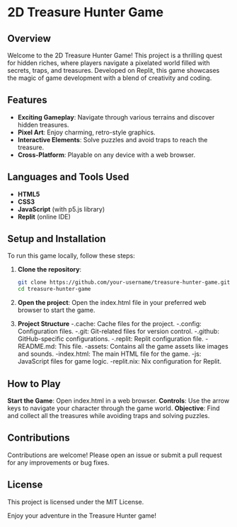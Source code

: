 # 2D Treasure Hunter Game

## Overview
Welcome to the 2D Treasure Hunter Game! This project is a thrilling quest for hidden riches, where players navigate a pixelated world filled with secrets, traps, and treasures. Developed on Replit, this game showcases the magic of game development with a blend of creativity and coding.

## Features
- **Exciting Gameplay**: Navigate through various terrains and discover hidden treasures.
- **Pixel Art**: Enjoy charming, retro-style graphics.
- **Interactive Elements**: Solve puzzles and avoid traps to reach the treasure.
- **Cross-Platform**: Playable on any device with a web browser.

## Languages and Tools Used
- **HTML5**
- **CSS3**
- **JavaScript** (with p5.js library)
- **Replit** (online IDE)

## Setup and Installation
To run this game locally, follow these steps:

1. **Clone the repository**:
   ```bash
   git clone https://github.com/your-username/treasure-hunter-game.git
   cd treasure-hunter-game
2. **Open the project**:
Open the index.html file in your preferred web browser to start the game.

3. **Project Structure**
-.cache: Cache files for the project.
-.config: Configuration files.
-.git: Git-related files for version control.
-.github: GitHub-specific configurations.
-.replit: Replit configuration file.
-README.md: This file.
-assets: Contains all the game assets like images and sounds.
-index.html: The main HTML file for the game.
-js: JavaScript files for game logic.
-replit.nix: Nix configuration for Replit.

## How to Play

**Start the Game**: Open index.html in a web browser.
**Controls**: Use the arrow keys to navigate your character through the game world.
**Objective**: Find and collect all the treasures while avoiding traps and solving puzzles.

## Contributions
Contributions are welcome! Please open an issue or submit a pull request for any improvements or bug fixes.

## License
This project is licensed under the MIT License.

Enjoy your adventure in the Treasure Hunter game!

